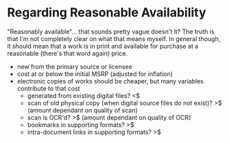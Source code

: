 

Regarding Reasonable Availability
=================================

"Reasonably available"... that sounds pretty vague doesn't it? The truth is that I'm not completely clear on what that means myself. In general though, it should mean that a work is in print and available for purchase at a reasonable (there's that word again) price.

- new from the primary source or licensee
- cost at or below the initial MSRP (adjusted for inflation)
- electronic copies of works should be cheaper, but many variables contribute to that cost
   - generated from existing digital files? <$
   - scan of old physical copy (when digital source files do not exist)? >$ (amount dependant on quality of scan)
   - scan is OCR'd? >$ (amount dependant on quality of OCR)
   - bookmarks in supporting formats? >$
   - intra-document links in supporting formats? >$